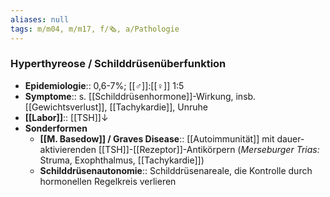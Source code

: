 ```yaml
---
aliases: null
tags: m/m04, m/m17, f/🗞️, a/Pathologie
---
```

### Hyperthyreose / Schilddrüsenüberfunktion 
- **Epidemiologie**:: 0,6-7%; [[♂]]:[[♀]] 1:5
- **Symptome**:: s. [[Schilddrüsenhormone]]-Wirkung, insb. [[Gewichtsverlust]], [[Tachykardie]], Unruhe
- **[[Labor]]**:: [[TSH]]↓
- **Sonderformen**
	- **[[M. Basedow]] / Graves Disease**:: [[Autoimmunität]] mit dauer-aktivierenden [[TSH]]-[[Rezeptor]]-Antikörpern (*Merseburger Trias:* Struma, Exophthalmus, [[Tachykardie]])
	- **Schilddrüsenautonomie**:: Schilddrüsenareale, die Kontrolle durch hormonellen Regelkreis verlieren
